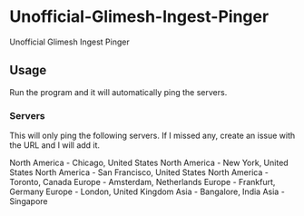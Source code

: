 # Unofficial-Glimesh-Ingest-Pinger
Unofficial Glimesh Ingest Pinger

## Usage

Run the program and it will automatically ping the servers.


### Servers

This will only ping the following servers.
If I missed any, create an issue with the URL and I will add it.

North America - Chicago, United States
North America - New York, United States
North America - San Francisco, United States
North America - Toronto, Canada
Europe - Amsterdam, Netherlands
Europe - Frankfurt, Germany
Europe - London, United Kingdom
Asia - Bangalore, India
Asia - Singapore
